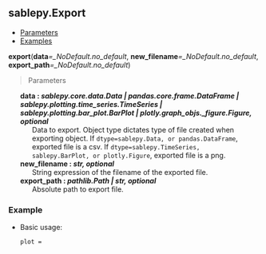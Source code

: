 ## sablepy.Export
- [Parameters](#export)
- [Examples](#example)

<strong id='export'>export</strong>(<b>data</b><i>=\_NoDefault.no_default</i>, <b>new_filename</b><i>=\_NoDefault.no_default</i>, <b>export_path</b><i>=\_NoDefault.no_default</i>)

> Parameters

<ul style='list-style: none'>
    <li>
        <b>data : <i>sablepy.core.data.Data | pandas.core.frame.DataFrame | sablepy.plotting.time_series.TimeSeries | sablepy.plotting.bar_plot.BarPlot | plotly.graph_objs._figure.Figure, optional</i></b>
        <ul style='list-style: none'>
            <li>Data to export. Object type dictates type of file created when exporting object. If <code>dtype=sablepy.Data, or pandas.DataFrame</code>, exported file is a csv. If <code>dtype=sablepy.TimeSeries, sablepy.BarPlot, or plotly.Figure</code>, exported file is a png.</li>
        </ul>
    </li>
    <li>
        <b>new_filename : <i>str, optional</i></b>
        <ul style='list-style: none'>
            <li>String expression of the filename of the exported file.</li>
        </ul>
    </li>
    <li>
        <b>export_path : <i>pathlib.Path | str, optional</i></b>
        <ul style='list-style: none'>
            <li>Absolute path to export file.</li>
        </ul>
    </li>
</ul>

### Example
- Basic usage:
    ```
    plot = 
